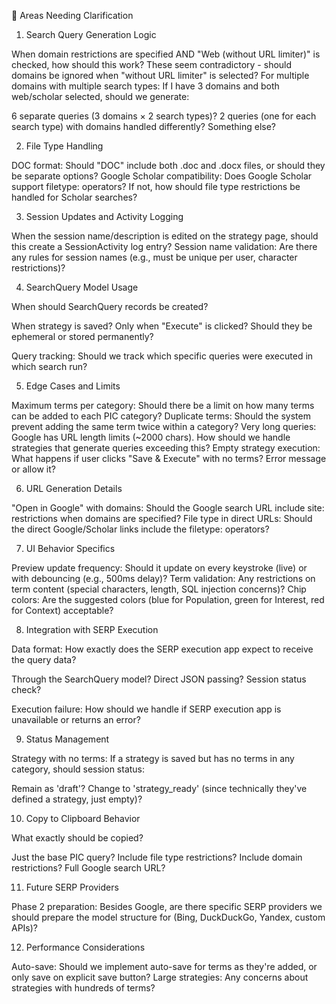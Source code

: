 🤔 Areas Needing Clarification
1. Search Query Generation Logic

When domain restrictions are specified AND "Web (without URL limiter)" is checked, how should this work? These seem contradictory - should domains be ignored when "without URL limiter" is selected?
For multiple domains with multiple search types: If I have 3 domains and both web/scholar selected, should we generate:

6 separate queries (3 domains × 2 search types)?
2 queries (one for each search type) with domains handled differently?
Something else?



2. File Type Handling

DOC format: Should "DOC" include both .doc and .docx files, or should they be separate options?
Google Scholar compatibility: Does Google Scholar support filetype: operators? If not, how should file type restrictions be handled for Scholar searches?

3. Session Updates and Activity Logging

When the session name/description is edited on the strategy page, should this create a SessionActivity log entry?
Session name validation: Are there any rules for session names (e.g., must be unique per user, character restrictions)?

4. SearchQuery Model Usage

When should SearchQuery records be created?

When strategy is saved?
Only when "Execute" is clicked?
Should they be ephemeral or stored permanently?


Query tracking: Should we track which specific queries were executed in which search run?

5. Edge Cases and Limits

Maximum terms per category: Should there be a limit on how many terms can be added to each PIC category?
Duplicate terms: Should the system prevent adding the same term twice within a category?
Very long queries: Google has URL length limits (~2000 chars). How should we handle strategies that generate queries exceeding this?
Empty strategy execution: What happens if user clicks "Save & Execute" with no terms? Error message or allow it?

6. URL Generation Details

"Open in Google" with domains: Should the Google search URL include site: restrictions when domains are specified?
File type in direct URLs: Should the direct Google/Scholar links include the filetype: operators?

7. UI Behavior Specifics

Preview update frequency: Should it update on every keystroke (live) or with debouncing (e.g., 500ms delay)?
Term validation: Any restrictions on term content (special characters, length, SQL injection concerns)?
Chip colors: Are the suggested colors (blue for Population, green for Interest, red for Context) acceptable?

8. Integration with SERP Execution

Data format: How exactly does the SERP execution app expect to receive the query data?

Through the SearchQuery model?
Direct JSON passing?
Session status check?


Execution failure: How should we handle if SERP execution app is unavailable or returns an error?

9. Status Management

Strategy with no terms: If a strategy is saved but has no terms in any category, should session status:

Remain as 'draft'?
Change to 'strategy_ready' (since technically they've defined a strategy, just empty)?



10. Copy to Clipboard Behavior

What exactly should be copied?

Just the base PIC query?
Include file type restrictions?
Include domain restrictions?
Full Google search URL?



11. Future SERP Providers

Phase 2 preparation: Besides Google, are there specific SERP providers we should prepare the model structure for (Bing, DuckDuckGo, Yandex, custom APIs)?

12. Performance Considerations

Auto-save: Should we implement auto-save for terms as they're added, or only save on explicit save button?
Large strategies: Any concerns about strategies with hundreds of terms?